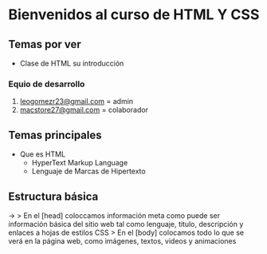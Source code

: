 # Bienvenidos al curso de HTML Y CSS 

## Temas por ver 

* Clase de HTML su introducción 

### Equio de desarrollo

1. leogomezr23@gmail.com = admin
2. macstore27@gmail.com = colaborador 

## Temas principales 

* Que es HTML 
    * HyperText Markup Language 
    * Lenguaje de Marcas de Hipertexto 

## Estructura básica 
-> <html>
     <head>
        > En el [head] coloccamos información meta como puede ser información básica del sitio web tal como lenguaje, titulo, descripción y enlaces a hojas de estilos CSS
     </head>
     <body>
        > En el [body] colocamos todo lo que se verá en la página web, como imágenes, textos, videos y animaciones
     </body>
   </html>